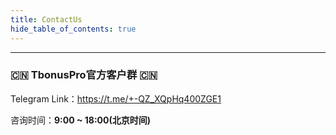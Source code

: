```yaml
---
title: ContactUs
hide_table_of_contents: true
---
```


---

### 🇨🇳 TbonusPro官方客户群 🇨🇳

Telegram Link：https://t.me/+-QZ_XQpHq400ZGE1

咨询时间：**9:00 ~ 18:00(北京时间)**



